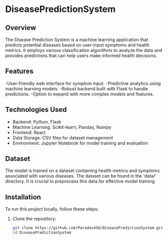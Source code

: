 # DiseasePredictionSystem

## Overview

The Disease Prediction System is a machine learning application that predicts potential diseases based on user-input symptoms and health metrics. It employs various classification algorithms to analyze the data and provides predictions that can help users make informed health decisions.

## Features
-User-friendly web interface for symptom input.
-Predictive analytics using machine learning models.
-Robust backend built with Flask to handle predictions.
-Option to expand with more complex models and features.

## Technologies Used
- Backend: Python, Flask
- Machine Learning: Scikit-learn, Pandas, Numpy
- Frontend: React
- Data Storage: CSV files for dataset management
- Environment: Jupyter Notebook for model training and evaluation

## Dataset

The model is trained on a dataset containing health metrics and symptoms associated with various diseases. The dataset can be found in the 'data/' directory. It is crucial to preprocess this data for effective model training.

## Installation

To run this project locally, follow these steps:

1. Clone the repository:
   ```bash
   git clone https://github.com/Paradox456/DiseasePredictionSystem.git
   cd DiseasePredictionSystem


